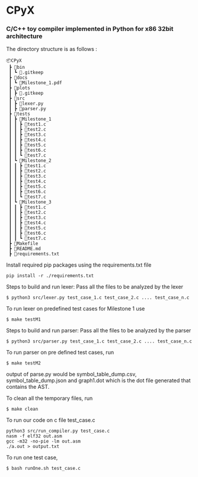 # CPyX

### C/C++ toy compiler implemented in Python for x86 32bit architecture

The directory structure is as follows : 
```
📦CPyX
 ┣ 📂bin
 ┃ ┗ 📜.gitkeep
 ┣ 📂docs
 ┃ ┗ 📜Milestone_1.pdf
 ┣ 📂plots
 ┃ ┣ 📜.gitkeep
 ┣ 📂src
 ┃ ┣ 📜lexer.py
 ┃ ┣ 📜parser.py
 ┣ 📂tests
 ┃ ┣ 📂Milestone_1
 ┃ ┃ ┣ 📜test1.c
 ┃ ┃ ┣ 📜test2.c
 ┃ ┃ ┣ 📜test3.c
 ┃ ┃ ┣ 📜test4.c
 ┃ ┃ ┣ 📜test5.c
 ┃ ┃ ┣ 📜test6.c
 ┃ ┃ ┗ 📜test7.c
 ┃ ┗ 📂Milestone_2
 ┃ ┃ ┣ 📜test1.c
 ┃ ┃ ┣ 📜test2.c
 ┃ ┃ ┣ 📜test3.c
 ┃ ┃ ┣ 📜test4.c
 ┃ ┃ ┣ 📜test5.c
 ┃ ┃ ┣ 📜test6.c
 ┃ ┃ ┗ 📜test7.c
 ┃ ┗ 📂Milestone_3
 ┃ ┃ ┣ 📜test1.c
 ┃ ┃ ┣ 📜test2.c
 ┃ ┃ ┣ 📜test3.c
 ┃ ┃ ┣ 📜test4.c
 ┃ ┃ ┣ 📜test5.c
 ┃ ┃ ┣ 📜test6.c
 ┃ ┃ ┗ 📜test7.c
 ┣ 📜Makefile
 ┣ 📜README.md
 ┣ 📜requirements.txt
```
Install required pip packages using the requirements.txt file
```
pip install -r ./requirements.txt
```

Steps to build and run lexer:
Pass all the files to be analyzed by the lexer

```
$ python3 src/lexer.py test_case_1.c test_case_2.c .... test_case_n.c
```

To run lexer on predefined test cases for Milestone 1 use 
```
$ make testM1
```

Steps to build and run parser:
Pass all the files to be analyzed by the parser

```
$ python3 src/parser.py test_case_1.c test_case_2.c .... test_case_n.c
```

To run parser on pre defined test cases, run 
```
$ make testM2
```
output of parse.py would be symbol_table_dump.csv, symbol_table_dump.json and graph1.dot which is the dot file generated that contains the AST.

To clean all the temporary files, run
```
$ make clean
```

To run our code on c file test_case.c
```
python3 src/run_compiler.py test_case.c
nasm -f elf32 out.asm
gcc -m32 -no-pie -lm out.asm 
./a.out > output.txt
```

To run one test case,
```
$ bash runOne.sh test_case.c
```
